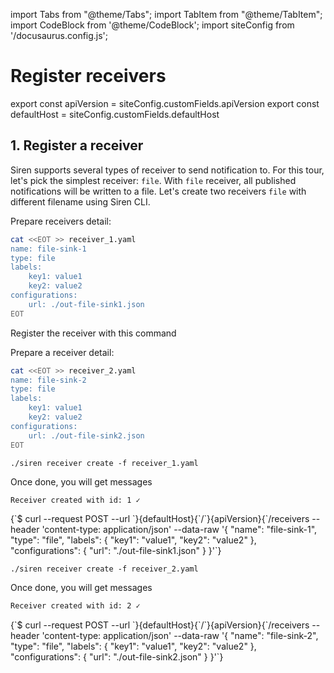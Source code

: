 import Tabs from "@theme/Tabs";
import TabItem from "@theme/TabItem";
import CodeBlock from '@theme/CodeBlock';
import siteConfig from '/docusaurus.config.js';

# Register receivers

export const apiVersion = siteConfig.customFields.apiVersion
export const defaultHost = siteConfig.customFields.defaultHost

## 1. Register a receiver

Siren supports several types of receiver to send notification to. For this tour, let's pick the simplest receiver: `file`. With `file` receiver, all published notifications will be written to a file. Let's create two receivers `file` with different filename using Siren CLI.

Prepare receivers detail:

```bash
cat <<EOT >> receiver_1.yaml
name: file-sink-1
type: file
labels:
    key1: value1
    key2: value2
configurations:
    url: ./out-file-sink1.json
EOT
```

Register the receiver with this command

Prepare a receiver detail:

```bash
cat <<EOT >> receiver_2.yaml
name: file-sink-2
type: file
labels:
    key1: value1
    key2: value2
configurations:
    url: ./out-file-sink2.json
EOT
```

<Tabs groupId="api">
  <TabItem value="cli" label="CLI" default>

```shell
./siren receiver create -f receiver_1.yaml
```

Once done, you will get messages

```bash
Receiver created with id: 1 ✓
```

  </TabItem>
  <TabItem value="http" label="HTTP">
    <CodeBlock className="language-bash">
    {`$ curl --request POST
  --url `}{defaultHost}{`/`}{apiVersion}{`/receivers
  --header 'content-type: application/json'
  --data-raw '{
    "name": "file-sink-1",
    "type": "file",
    "labels": {
        "key1": "value1",
        "key2": "value2"
    },
    "configurations": {
        "url": "./out-file-sink1.json"
    }
}'`}
    </CodeBlock>
  </TabItem>
</Tabs>

<Tabs groupId="api">
  <TabItem value="cli" label="CLI" default>

```shell
./siren receiver create -f receiver_2.yaml
```

Once done, you will get messages

```bash
Receiver created with id: 2 ✓
```

  </TabItem>
  <TabItem value="http" label="HTTP">
    <CodeBlock className="language-bash">
    {`$ curl --request POST
  --url `}{defaultHost}{`/`}{apiVersion}{`/receivers
  --header 'content-type: application/json'
  --data-raw '{
    "name": "file-sink-2",
    "type": "file",
    "labels": {
        "key1": "value1",
        "key2": "value2"
    },
    "configurations": {
        "url": "./out-file-sink2.json"
    }
}'`}
    </CodeBlock>
  </TabItem>
</Tabs>
